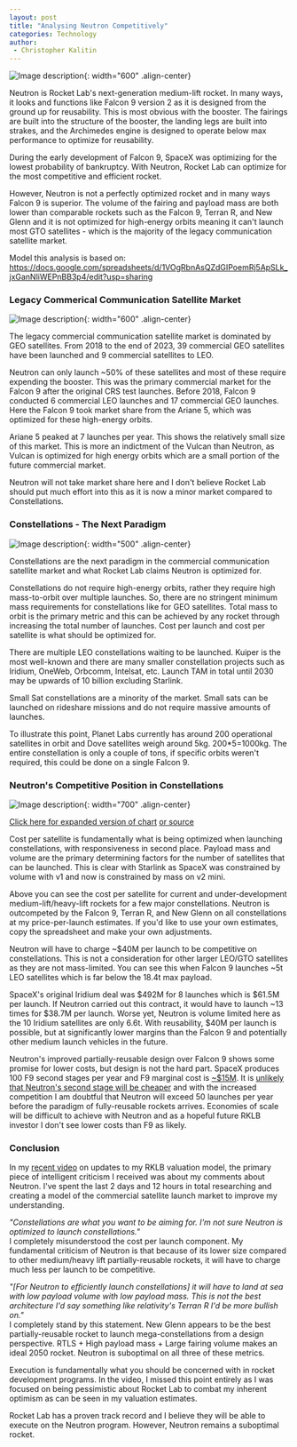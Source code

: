 ```yaml
---
layout: post
title: "Analysing Neutron Competitively"
categories: Technology
author:
 - Christopher Kalitin
---
```

<head>
    <meta property="og:image" content="{{site.url}}/assets/images/2024-01-07/neutron-deploy.jpg">
</head>

![Image description]({{site.url}}/assets/images/2024-01-07/neutron-deploy.jpg){: width="600" .align-center}

Neutron is Rocket Lab's next-generation medium-lift rocket. In many ways, it looks and functions like Falcon 9 version 2 as it is designed from the ground up for reusability. This is most obvious with the booster. The fairings are built into the structure of the booster, the landing legs are built into strakes, and the Archimedes engine is designed to operate below max performance to optimize for reusability.

During the early development of Falcon 9, SpaceX was optimizing for the lowest probability of bankruptcy. With Neutron, Rocket Lab can optimize for the most competitive and efficient rocket.

However, Neutron is not a perfectly optimized rocket and in many ways Falcon 9 is superior. The volume of the fairing and payload mass are both lower than comparable rockets such as the Falcon 9, Terran R, and New Glenn and it is not optimized for high-energy orbits meaning it can't launch most GTO satellites - which is the majority of the legacy communication satellite market.

Model this analysis is based on: <a href="https://docs.google.com/spreadsheets/d/1VOgRbnAsQZdGIPoemRj5ApSLk_jxGanNliWEPnBB3p4/edit?usp=sharing">https://docs.google.com/spreadsheets/d/1VOgRbnAsQZdGIPoemRj5ApSLk_jxGanNliWEPnBB3p4/edit?usp=sharing</a>

### <b>Legacy Commerical Communication Satellite Market</b>

![Image description]({{site.url}}/assets/images/2024-01-07/Launches-Total-Type-Mass.png){: width="600" .align-center}

The legacy commercial communication satellite market is dominated by GEO satellites. From 2018 to the end of 2023, 39 commercial GEO satellites have been launched and 9 commercial satellites to LEO.

Neutron can only launch ~50% of these satellites and most of these require expending the booster. This was the primary commercial market for the Falcon 9 after the original CRS test launches. Before 2018, Falcon 9 conducted 6 commercial LEO launches and 17 commercial GEO launches. Here the Falcon 9 took market share from the Ariane 5, which was optimized for these high-energy orbits.

Ariane 5 peaked at 7 launches per year. This shows the relatively small size of this market. This is more an indictment of the Vulcan than Neutron, as Vulcan is optimized for high energy orbits which are a small portion of the future commercial market.

Neutron will not take market share here and I don't believe Rocket Lab should put much effort into this as it is now a minor market compared to Constellations.

### <b>Constellations - The Next Paradigm</b>

![Image description]({{site.url}}/assets/images/2024-01-07/Launches-Type-Pie.png){: width="500" .align-center}

Constellations are the next paradigm in the commercial communication satellite market and what Rocket Lab claims Neutron is optimized for. 

Constellations do not require high-energy orbits, rather they require high mass-to-orbit over multiple launches. So, there are no stringent minimum mass requirements for constellations like for GEO satellites. Total mass to orbit is the primary metric and this can be achieved by any rocket through increasing the total number of launches. Cost per launch and cost per satellite is what should be optimized for.

There are multiple LEO constellations waiting to be launched. Kuiper is the most well-known and there are many smaller constellation projects such as Iridium, OneWeb, Orbcomm, Intelsat, etc. Launch TAM in total until 2030 may be upwards of 10 billion excluding Starlink.

Small Sat constellations are a minority of the market. Small sats can be launched on rideshare missions and do not require massive amounts of launches. 

To illustrate this point, Planet Labs currently has around 200 operational satellites in orbit and Dove satellites weigh around 5kg. 200*5=1000kg. The entire constellation is only a couple of tons, if specific orbits weren't required, this could be done on a single Falcon 9.

### <b>Neutron's Competitive Position in Constellations</b>

![Image description]({{site.url}}/assets/images/2024-01-07/Constellation-Rockets.png){: width="700" .align-center}

<a href="{{site.url}}/assets/images/2024-01-07/Constellation-Rockets.png">Click here for expanded version of chart</a> <a href="https://docs.google.com/spreadsheets/d/1VOgRbnAsQZdGIPoemRj5ApSLk_jxGanNliWEPnBB3p4/edit?usp=sharing">or source</a>

Cost per satellite is fundamentally what is being optimized when launching constellations, with responsiveness in second place. Payload mass and volume are the primary determining factors for the number of satellites that can be launched. This is clear with Starlink as SpaceX was constrained by volume with v1 and now is constrained by mass on v2 mini. 

Above you can see the cost per satellite for current and under-development medium-lift/heavy-lift rockets for a few major constellations. Neutron is outcompeted by the Falcon 9, Terran R, and New Glenn on all constellations at my price-per-launch estimates. If you'd like to use your own estimates, copy the spreadsheet and make your own adjustments.

Neutron will have to charge ~$40M per launch to be competitive on constellations. This is not a consideration for other larger LEO/GTO satellites as they are not mass-limited. You can see this when Falcon 9 launches ~5t LEO satellites which is far below the 18.4t max payload.

SpaceX's original Iridium deal was $492M for 8 launches which is $61.5M per launch. If Neutron carried out this contract, it would have to launch ~13 times for $38.7M per launch. Worse yet, Neutron is volume limited here as the 10 Iridium satellites are only 6.6t. With reusability, $40M per launch is possible, but at significantly lower margins than the Falcon 9 and potentially other medium launch vehicles in the future.

Neutron's improved partially-reusable design over Falcon 9 shows some promise for lower costs, but design is not the hard part. SpaceX produces 100 F9 second stages per year and F9 marginal cost is <a href="https://youtu.be/DxREm3s1scA?si=ejdsalwfZkgcCpZG&t=2360">~$15M</a>. It is <a href="https://x.com/BellikOzan/status/1741535515759857816?s=20">unlikely that Neutron's second stage will be cheaper</a> and with the increased competition I am doubtful that Neutron will exceed 50 launches per year before the paradigm of fully-reusable rockets arrives. Economies of scale will be difficult to achieve with Neutron and as a hopeful future RKLB investor I don't see lower costs than F9 as likely.

### <b>Conclusion</b>

In my <a href="https://youtu.be/kKo5IDTiWIU?si=ia7J-ZC1VPU2lDkC">recent video</a> on updates to my RKLB valuation model, the primary piece of intelligent criticism I received was about my comments about Neutron. I've spent the last 2 days and 12 hours in total researching and creating a model of the commercial satellite launch market to improve my understanding.

<i>"Constellations are what you want to be aiming for. I'm not sure Neutron is optimized to launch constellations."</i>  
I completely misunderstood the cost per launch component. My fundamental criticism of Neutron is that because of its lower size compared to other medium/heavy lift partially-reusable rockets, it will have to charge much less per launch to be competitive.

<i>"[For Neutron to efficiently launch constellations] it will have to land at sea with low payload volume with low payload mass. This is not the best architecture I'd say something like relativity's Terran R I'd be more bullish on."</i>  
I completely stand by this statement. New Glenn appears to be the best partially-reusable rocket to launch mega-constellations from a design perspective. RTLS + High payload mass + Large fairing volume makes an ideal 2050 rocket. Neutron is suboptimal on all three of these metrics.

Execution is fundamentally what you should be concerned with in rocket development programs. In the video, I missed this point entirely as I was focused on being pessimistic about Rocket Lab to combat my inherent optimism as can be seen in my valuation estimates.

Rocket Lab has a proven track record and I believe they will be able to execute on the Neutron program. However, Neutron remains a suboptimal rocket.